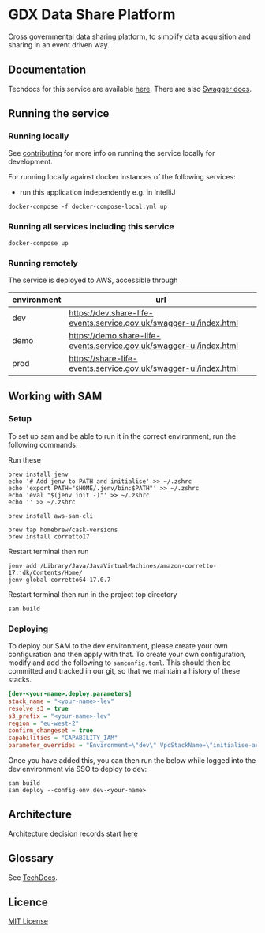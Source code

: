 # GDX Data Share Platform

Cross governmental data sharing platform, to simplify data acquisition and sharing in an event driven way.

## Documentation

Techdocs for this service are available [here](https://alphagov.github.io/di-data-life-events-platform/).
There are also [Swagger docs](https://dev.share-life-events.service.gov.uk/swagger-ui.html).

## Running the service

### Running locally

See [contributing](CONTRIBUTING.md) for more info on running the service locally for development.

For running locally against docker instances of the following services:

- run this application independently e.g. in IntelliJ

`docker-compose -f docker-compose-local.yml up`

### Running all services including this service

`docker-compose up`

### Running remotely

The service is deployed to AWS, accessible through

| environment | url                                                                 |
|-------------|---------------------------------------------------------------------|
| dev         | https://dev.share-life-events.service.gov.uk/swagger-ui/index.html  |
| demo        | https://demo.share-life-events.service.gov.uk/swagger-ui/index.html |
| prod        | https://share-life-events.service.gov.uk/swagger-ui/index.html      |

## Working with SAM

### Setup

To set up sam and be able to run it in the correct environment, run the following commands:

Run these

```shell
brew install jenv
echo '# Add jenv to PATH and initialise' >> ~/.zshrc
echo 'export PATH="$HOME/.jenv/bin:$PATH"' >> ~/.zshrc
echo 'eval "$(jenv init -)"' >> ~/.zshrc
echo '' >> ~/.zshrc

brew install aws-sam-cli

brew tap homebrew/cask-versions
brew install corretto17
```

Restart terminal then run

```shell
jenv add /Library/Java/JavaVirtualMachines/amazon-corretto-17.jdk/Contents/Home/
jenv global corretto64-17.0.7
```

Restart terminal then run in the project top directory

```shell
sam build
```

### Deploying

To deploy our SAM to the dev environment, please create your own configuration and then apply with that. To create your
own configuration, modify and add the following to `samconfig.toml`. This should then be committed and tracked in our
git, so that we maintain a history of these stacks.

```ini
[dev-<your-name>.deploy.parameters]
stack_name = "<your-name>-lev"
resolve_s3 = true
s3_prefix = "<your-name>-lev"
region = "eu-west-2"
confirm_changeset = true
capabilities = "CAPABILITY_IAM"
parameter_overrides = "Environment=\"dev\" VpcStackName=\"initialise-account-Vpc\" Developer=\"<your-name>\""
```

Once you have added this, you can then run the below while logged into the dev environment via SSO to deploy to dev:

```shell
sam build
sam deploy --config-env dev-<your-name>
```

## Architecture

Architecture decision records start [here](doc/architecture/decisions/0001-use-adr.md)

## Glossary

See [TechDocs](https://alphagov.github.io/di-data-life-events-platform/glossary.html).

## Licence

[MIT License](LICENCE)
